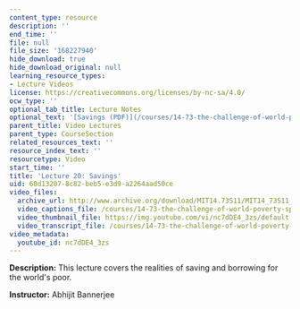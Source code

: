 ```yaml
---
content_type: resource
description: ''
end_time: ''
file: null
file_size: '168227940'
hide_download: true
hide_download_original: null
learning_resource_types:
- Lecture Videos
license: https://creativecommons.org/licenses/by-nc-sa/4.0/
ocw_type: ''
optional_tab_title: Lecture Notes
optional_text: '[Savings (PDF)](/courses/14-73-the-challenge-of-world-poverty-spring-2011/resources/mit14_73s11_lec20_slides)'
parent_title: Video Lectures
parent_type: CourseSection
related_resources_text: ''
resource_index_text: ''
resourcetype: Video
start_time: ''
title: 'Lecture 20: Savings'
uid: 60d13207-8c82-beb5-e3d9-a2264aad50ce
video_files:
  archive_url: http://www.archive.org/download/MIT14.73S11/MIT14_73S11_lec20_300k.mp4
  video_captions_file: /courses/14-73-the-challenge-of-world-poverty-spring-2011/8d3eed7d1d6f5c4aaac61212d5924465_nc7dDE4_3zs.vtt
  video_thumbnail_file: https://img.youtube.com/vi/nc7dDE4_3zs/default.jpg
  video_transcript_file: /courses/14-73-the-challenge-of-world-poverty-spring-2011/e0c097b91b1eab11f80dee997c862a4c_nc7dDE4_3zs.pdf
video_metadata:
  youtube_id: nc7dDE4_3zs
---
```

**Description:** This lecture covers the realities of saving and borrowing for the world's poor.

**Instructor:** Abhijit Bannerjee